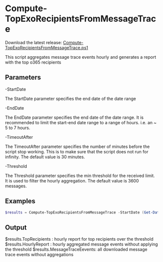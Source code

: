 # Compute-TopExoRecipientsFromMessageTrace

Download the latest release: [Compute-TopExoRecipientsFromMessageTrace.ps1](https://github.com/microsoft/CSS-Exchange/releases/latest/download/Compute-TopExoRecipientsFromMessageTrace.ps1)

This script aggregates message trace events hourly and generates a report with the top o365 recipients

## Parameters

-StartDate

The StartDate parameter specifies the end date of the date range

-EndDate

The EndDate parameter specifies the end date of the date range. It is recommended to limit the start-end date range to a range of hours. i.e. an ~ 5 to 7 hours.

-TimeoutAfter

The TimeoutAfter parameter specifies the number of minutes before the script stop working.
This is to make sure that the script does not run for infinity. The default value is 30 minutes.

-Threshold

The Threshold parameter specifies the min threshold for the received limit.
It is used to filter the hourly aggregation.
The default value is 3600 messages.

## Examples

```powershell
$results = Compute-TopExoRecipientsFromMessageTrace -StartDate (Get-Date).AddHours(-7) -EndDate (Get-Date)
```

## Output

$results.TopRecipients : hourly report for top recipients over the threshold
$results.HourlyReport  : hourly aggregated message events without applying the threshold
$results.MessageTraceEevents: all downloaded message trace events without aggregations
